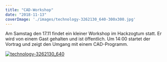 ```yaml
---
title: "CAD-Workshop"
date: "2018-11-13"
coverImage: './images/technology-3262130_640-300x300.jpg'
---
```


Am Samstag den 17.11 findet ein kleiner Workshop im Hackzogtum statt. Er wird von einem Gast gehalten und ist öffentlich. Um 14:00 startet der Vortrag und zeigt den Umgang mit einem CAD-Programm.

[![technology-3262130_640](../images/technology-3262130_640-300x300.jpg)](https://hackzogtum-coburg.de/wp-content/uploads/2018/11/technology-3262130_640.jpg)
